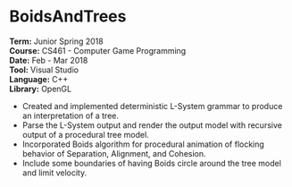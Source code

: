 # BoidsAndTrees

**Term:** Junior Spring 2018  
**Course:** CS461 - Computer Game Programming  
**Date:** Feb - Mar 2018  
**Tool:** Visual Studio  
**Language:** C++  
**Library:** OpenGL

* Created and implemented deterministic L-System grammar to produce an
  interpretation of a tree.
* Parse the L-System output and render the output model with recursive output of
  a procedural tree model. 
* Incorporated Boids algorithm for procedural animation of flocking behavior of
  Separation, Alignment, and Cohesion.
* Include some boundaries of having Boids circle around the tree model and
  limit velocity.

